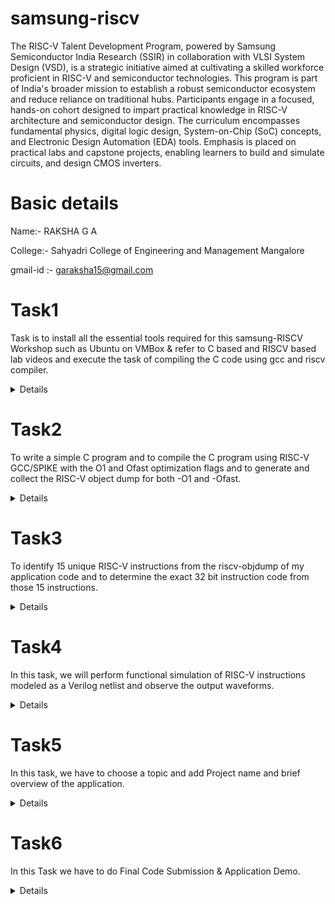 # samsung-riscv
The RISC-V Talent Development Program, powered by Samsung Semiconductor India Research (SSIR) in collaboration with VLSI System Design (VSD), is a strategic initiative aimed at cultivating a skilled workforce proficient in RISC-V and semiconductor technologies. This program is part of India's broader mission to establish a robust semiconductor ecosystem and reduce reliance on traditional hubs.
 Participants engage in a focused, hands-on cohort designed to impart practical knowledge in RISC-V architecture and semiconductor design. The curriculum encompasses fundamental physics, digital logic design, System-on-Chip (SoC) concepts, and Electronic Design Automation (EDA) tools. Emphasis is placed on practical labs and capstone projects, enabling learners to build and simulate circuits, and design CMOS inverters.

# Basic details 
Name:- RAKSHA G A 

College:- Sahyadri College of Engineering and Management Mangalore 

gmail-id :- garaksha15@gmail.com

# Task1
Task is to install all the essential tools required for this samsung-RISCV Workshop such as Ubuntu on VMBox & refer to C based and RISCV based lab videos and execute the task of compiling the C code using gcc and riscv compiler.
<details>



### C Program to Calculate Sum of Numbers from 1 to n.


The loop iterates from 1 to n, adding each value to sum.

The final sum is printed using the printf function.

 
### Assembly code representation of the program.

The instructions correspond to memory operations, control flow, and function calls in the RISC-V architecture.

Key instructions include addi, lw, sw, bge, and jal.

### Compilation and execution of the program.


#### 1. gcc sum1ton.c
Compiles the program using GCC.

#### 2. ./a.out
Executes the compiled file and prints the sum (e.g., "sum of numbers from 1 to 6 is 21").


### Compilation using RISC-V compiler.


#### 1.cat sum1ton.c
Displays the content of the C program.

#### 2. riscv64-unknown-elf-gcc -o sum1ton.o -mabi=lp64 -march=rv64i sum1ton.c
Compiles the program for RISC-V architecture.

#### 3. ls -ltr sum1ton.o
Lists the details of the generated object file.

#### 4. riscv64-unknown-elf-gcc -Ofast -mabi=lp64 -march=rv64i -o sum1ton.o sum1ton.c
Compiles the program with high optimization.

</details>

# Task2
To write a simple C program and to compile the C program using RISC-V GCC/SPIKE with the O1 and Ofast optimization flags and to generate and collect the RISC-V object dump for both -O1 and -Ofast.
 <details>
  
1.Simple C program Compilation.


2.Verify that your code is giving same output even when you use RISC-V compiler as shown.

  
3.Assembly code instructions  using the SPIKE tool.

4.RISC-V object dump for O1 optimization level.

 
5. RISC-V object dump for Ofast optimization level.
    
 </details>
 
# Task3
To identify 15 unique RISC-V instructions from the riscv-objdump of my application code and to determine the exact 32 bit instruction code from those 15 instructions.
<details>


INSTRUCTIONS FORMAT IN RISC-V
There are 6 instruction formats in RISC-V:

R-format
I-format
S-format
B-format
U-format
J-format
1. R-type Instruction
In RV32, each instruction is of size 32 bits.
In R-type instruction, R stands for register
This instruction type is used to execute various arithmetic and logical operations.

3. I-type Instruction
In RV32, each instruction is of size 32 bits.
In I-type instruction, I stand for immediate which means that operations use Registers and Immediate value
This instruction type is used in immediate and load operations.
The entire 32 bits instruction is divided into 5 fields. 

Example: ADDI rd, rs1, imm

3. S-type Instruction
In RV32, each instruction is of size 32 bits.
In S-type instruction, S stand for store which means it is store type instruction that helps to store the value of register into the memory.
Mainly, this instruction type is used for store operations.
The entire 32 bits instruction is divided into 6 fields. 

Example: SW rs2, imm(rs1)

4. B-type Instruction
In RV32, each instruction is of size 32 bits.
In B-type instruction, B stand for branching which means it is mainly used for branching based on certain conditions.
The entire 32 bits instruction is divided into 8 fields.

Example: BEQ rs1, rs2, imm

5. U-type Instruction
In RV32, each instruction is of size 32 bits.
In U-type instruction, U stand for Upper Immediate instructions which means it is simply used to transfer the immediate data into the destination register.
The entire 32 bits instruction is divided into 3 fields.

Example: LUI rd, imm

6. J-type Instruction
In RV32, each instruction is of size 32 bits.
In J-type instruction, J stand for jump, which means that this instruction format is used to implement jump type instruction.
The entire 32 bits instruction is divided into 6 field.

Example: JAL rd, imm

INSTRUCTIONS
1. lui a2, 0x1
Load Upper Immediate (LUI):
Loads the immediate value 0x1 into the upper 20 bits of register a2 while setting the lower 12 bits to zero.
Used for constructing large constants.
2. lui a0, 0x21
Loads 0x21 into the upper 20 bits of a0.
3. addi sp, sp, -16
Add Immediate (ADDI):
Subtracts 16 from the stack pointer (sp), allocating stack space.
4. addi a2, a2, 384
Adds 384 to a2 (previously set by lui).
5. li a0, 0
Load Immediate (LI) [pseudo-instruction]
Loads the value 0 into register a0.
6. sd ra, 8(sp)
Store Double (SD)
Stores the return address (ra) into memory at sp + 8.
7. jal ra, 104cc <printf>
Jump and Link (JAL)
Calls printf by jumping to 104cc and storing the return address in ra.
8. ld ra, 8(sp)
Load Double (LD)
Loads the previously stored return address back into ra.
9. ret
Return
Equivalent to jalr zero, ra, 0, returning to the caller.
10. auipc a5, 0xfffff
Add Upper Immediate to PC (AUIPC)
Computes an address relative to the program counter.
11. addi a5, a5, -224
Adds -224 to a5.
12. beqz a5, 100f8 <register_fini+0x18>
Branch if Equal to Zero (BEQZ)
If a5 == 0, jumps to address 100f8.
13. jal a0, 272 <__libc_fini_array>
Calls __libc_fini_array.
14. j 101b4 <atexit>
Unconditional Jump (J)
Jumps to 101b4.
15. lw a0, 0(sp)
Load Word (LW)
Loads a 32-bit word from memory at sp into a0.
</details>

# Task4
In this task, we will perform functional simulation of RISC-V instructions modeled as a Verilog netlist and observe the output waveforms.
<details>
 Instruction 1: ADD R6, R2, R1
              Its operation is addition. It will give sum the inputs A and B and give us the output as their sum.

 Instruction 2: SUB R7, R1, R2
              It will perform the subtraction operation. Output will bw the difference of A and B . 
 
 Instruction 3: AND R8, R1, R3
              The output will be the bitwise operation of AND of A and B.      
 
 Instruction 4: OR R9, R2, R5
              The output will be the bitwise operation of OR of A and B. 
 
 Instruction 5: XOR R10, R1, R4
              The output will be the bitwise operation of XOR of A and B. 
</details>

# Task5
In this task, we have to choose a topic and add Project name and brief overview of the application.
<details>
 Name of the Project:- 
            2-BIT UP-COUNTER USING VSDSQUDRON MINI BOARD.

 Components required:-
         1.The VSDSquadron Mini board.      ->  1          
         2.LEDs.                            ->  2        
         3. breadboard.                     ->  1          
         4.jumper wires.                    ->  As required        

 Truth Table
       number      In binary
       0              00
       1              01
       2              10
       3              11
      repeats...
  Working 
         It continuously counts from 0 to 3 in binary and after three it will turn to zero and then it repeats, since  it is a two bit counter.for symbol 0 LED will not glow and for symbol 1 LED will glow. 

  Applications of a 2-bit up-Counter
1. Frequency Division – It can be used as a frequency divider to reduce the input clock frequency by a factor of 4.
2. Modulo-4 Counter – Useful in applications where counting needs to be restricted to four states (e.g., cyclic operations).
3. Digital Clocks – Used as a small part of digital clocks for counting seconds, minutes, or dividing higher frequency signals.
4. LED Sequencing – Controls the blinking or pattern of LEDs in simple circuits.
5. Addressing Memory Locations – Can help in addressing a 4-word memory in basic digital memory units.
6. Basic State Machines – A 2-bit counter is useful in designing small state machines for control applications.
7. Rotary Encoder Processing – Helps track position changes in rotary encoders with limited resolution.
8. Simple Timer Circuits – Used in time-delay circuits that require counting up to four cycles before triggering an action.
9. Traffic Light Control (Basic) – Can control a simple four-phase traffic light sequence.
10. Educational and Learning Purposes – Helps students understand the working of counters and flip-flops in digital logic.


</details>

# Task6
 In this Task we have to do Final Code Submission & Application Demo.
 <details>
  #include <ch32v00x.h>
#include <debug.h>

#define COUNTER_GPIO_PORT GPIOC
#define COUNTER_GPIO_PIN_0 GPIO_Pin_0
#define COUNTER_GPIO_PIN_1 GPIO_Pin_1
#define COUNTER_CLOCK_ENABLE RCC_APB2PeriphClockCmd(RCC_APB2Periph_GPIOC, ENABLE)

void NMI_Handler(void) __attribute__((interrupt("WCH-Interrupt-fast")));
void HardFault_Handler(void) __attribute__((interrupt("WCH-Interrupt-fast")));
void Delay_Init(void);
void Delay_Ms(uint32_t n);

int main(void)
{
    NVIC_PriorityGroupConfig(NVIC_PriorityGroup_1);
    SystemCoreClockUpdate();
    Delay_Init();

    GPIO_InitTypeDef GPIO_InitStructure = {0};

    COUNTER_CLOCK_ENABLE;
    GPIO_InitStructure.GPIO_Pin = COUNTER_GPIO_PIN_0 | COUNTER_GPIO_PIN_1;
    GPIO_InitStructure.GPIO_Mode = GPIO_Mode_Out_PP;
    GPIO_InitStructure.GPIO_Speed = GPIO_Speed_50MHz;
    GPIO_Init(COUNTER_GPIO_PORT, &GPIO_InitStructure);

    uint8_t counter = 0;
    while (1)
    {
        GPIO_WriteBit(COUNTER_GPIO_PORT, COUNTER_GPIO_PIN_0, (BitAction)((counter >> 0) & 1));
        GPIO_WriteBit(COUNTER_GPIO_PORT, COUNTER_GPIO_PIN_1, (BitAction)((counter >> 1) & 1));
        
        counter = (counter + 1) % 4; // Cycle through 00, 01, 10, 11
        Delay_Ms(500);
    }
}

__attribute__((interrupt("WCH-Interrupt-fast"))) void NMI_Handler(void) {}
__attribute__((interrupt("WCH-Interrupt-fast"))) void HardFault_Handler(void)
{
    while (1)
    {
    }
}
 </details>
